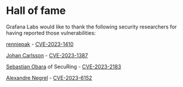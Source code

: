 # Hall of fame

Grafana Labs would like to thank the following security researchers for having reported those vulnerabilities:

[renniepak](https://github.com/renniepak) - [CVE-2023-1410](https://github.com/grafana/bugbounty/security/advisories/GHSA-qrrg-gw7w-vp76)

[Johan Carlsson](https://github.com/joaxcar) - [CVE-2023-1387](https://github.com/grafana/bugbounty/security/advisories/GHSA-5585-m9r5-p86j)

[Sebastian Obara](https://www.linkedin.com/in/sobara/) of SecuRing - [CVE-2023-2183](https://github.com/grafana/bugbounty/security/advisories/GHSA-cvm3-pp2j-chr3)

[Alexandre Negrel](https://www.negrel.dev) - [CVE-2023-6152](https://github.com/grafana/bugbounty/security/advisories/GHSA-3hv4-r2fm-h27f)
 
